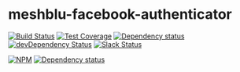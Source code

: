# meshblu-facebook-authenticator

[![Build Status](https://travis-ci.org/octoblu/meshblu-authenticator-facebook.svg?branch=master)](https://travis-ci.org/octoblu/meshblu-authenticator-facebook)
[![Test Coverage](https://codecov.io/gh/octoblu/meshblu-authenticator-facebook/branch/master/graph/badge.svg)](https://codecov.io/gh/octoblu/meshblu-authenticator-facebook)
[![Dependency status](http://img.shields.io/david/octoblu/meshblu-authenticator-facebook.svg?style=flat)](https://david-dm.org/octoblu/meshblu-authenticator-facebook)
[![devDependency Status](http://img.shields.io/david/dev/octoblu/meshblu-authenticator-facebook.svg?style=flat)](https://david-dm.org/octoblu/meshblu-authenticator-facebook#info=devDependencies)
[![Slack Status](http://community-slack.octoblu.com/badge.svg)](http://community-slack.octoblu.com)

[![NPM](https://nodei.co/npm/meshblu-authenticator-facebook.svg?style=flat)](https://npmjs.org/package/meshblu-authenticator-facebook)
[![Dependency status](http://img.shields.io/david/octoblu/meshblu-authenticator-facebook.svg?style=flat)](https://david-dm.org/octoblu/meshblu-authenticator-facebook)

